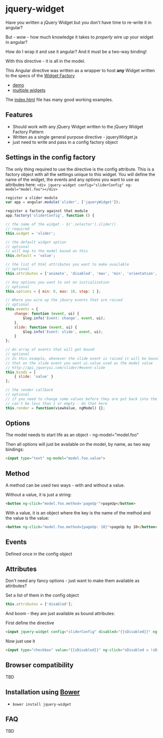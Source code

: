 # jquery-widget

Have you written a jQuery Widget but you don't have time to re-write it in angular?

But - *wow* - how much knowledge it takes to *properly* wire up your widget in angular?

How do I wrap it and use it angular? And it must be a two-way binding!

With this directive - it is all in the model.

This Angular directive was written as a wrapper to host **any** Widget written to the specs of the
[Widget Factory](http://api.jqueryui.com/jquery.widget/)

- [demo](http://jsfiddle.net/jmcpeak/scbu1w9f/)
- [multiple widgets](http://jsfiddle.net/jmcpeak/c55rqzcq/)

The [index.html](https://github.com/jmcpeak/jquery-widget/blob/master/app/index.html) file has many good working examples.

## Features

- Should work with any jQuery Widget written to the jQuery Widget Factory Pattern
- Written as a single general purpose directive - jqueryWidget.js
- just need to write and pass in a config factory object

## Settings in the config factory

The only thing required to use the directive is the config attribute.
This is a factory object with all the settings unique to this widget.
You will define the name of the widget, the events and any options you
want to use as attributes here:
`<div jquery-widget config="sliderConfig" ng-model="model.foo"></div>`

```javascript
register a slider module
var app = angular.module('slider', ['jqueryWidget']);

register a factory against that module
app.factory('sliderConfig', function () {

// the name of the widget - $('.selector').slider()
// required
this.widget = 'slider';

// the default widget option
// optional
// will map to the model based on this
this.default = 'value';

// the list of html attributes you want to make available
// optional 
this.attributes = ['animate', 'disabled', 'max', 'min', 'orientation', 'range', 'step', 'value', 'values'];

// Any options you want to set on initialization
// optional
this.options = { min: 0, max: 10, step: 1 };

// Where you wire up the jQuery events that are raised
// optional
this.events = {
    change: function (event, ui) {
        $log.info('Event: change', event, ui);
    },
    slide: function (event, ui) {
        $log.info('Event: slide', event, ui);
    }
};

// An array of events that will get bound
// optional
// In this example, whenever the slide event is raised it will be bound to the model - here is where you specify
// that on the slide event you want ui.value used as the model value 
// http://api.jqueryui.com/slider/#event-slide
this.binds = [
    { slide: 'value' }
];

// the render callback
// optional
// if you need to change some values before they are put back into the widget - for instance the slider step
// can't be less than 1 or empty - do that here
this.render = function(viewValue, ngModel) {};
```

## Options
The model needs to start life as an object - ng-model="model.foo"

Then all options will just be available on the model, by name, as two way bindings:
```html
<input type="text" ng-model="model.foo.value">
```

## Method
A method can be used two ways - with and without a value.

Without a value, it is just a string:
```html
<button ng-click="model.foo.method='pageUp'">pageUp</button>
```

With a value, it is an object where the key is the name of the method and the value is the value:
```html
<button ng-click="model.foo.method={pageUp: 10}">pageUp by 10</button>
```

## Events
Defined once in the config object

## Attributes

Don't need any fancy options - just want to make them available as attributes?

Set a list of them in the config object
```javascript
this.attributes = ['disabled'];
```
And boom - they are just available as bound attributes:

First define the directive
```html
<input jquery-widget config="sliderConfig" disabled="{{sDisabled}}" ng-model="model.foo">
```

Now just use it
```html
<input type="checkbox" value="{{sDisabled}}" ng-click="sDisabled = !sDisabled"/>
```

## Browser compatibility

TBD

## Installation using [Bower](http://bower.io/)

- `bower install jquery-widget`

## FAQ

TBD


